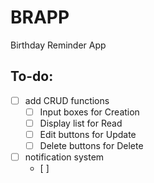 # BRAPP

Birthday Reminder App

## To-do:
- [ ] add CRUD functions
    - [ ] Input boxes for Creation
    - [ ] Display list for Read
    - [ ] Edit buttons for Update
    - [ ] Delete buttons for Delete
- [ ] notification system
    - [ ]